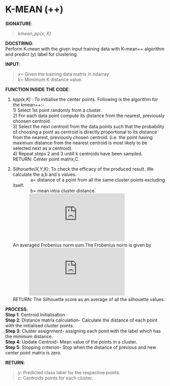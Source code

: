 # K-MEAN (++)

**SIGNATURE**:   
>_kmean_pp(x, K)_

**DOCSTRING**:  
Perform K-mean with the given input training data with K-mean++ algorithm and predict (y) label for clustering.  

**INPUT**:  
>*x*= Given the training data matrix in ndarray  
*k*= Mimimum K distance value.

**FUNCTION INSIDE THE CODE**:  
1) _kpp(x,K)_ : To initialise the center points. Following is the algorithm for the kmean++:-  
        1) Select 1st point randomly from a cluster.  
        2) For each data point compute its distance from the nearest, previously choosen centroid.  
        3) Select the next centroid from the data points such that the probability of choosing a point as centroid is directly proportional to its distance from the nearest, previously chosen centroid. (i.e. the point having maximum distance from the nearest centroid is most likely to be selected next as a centroid).  
        4) Repeat steps 2 and 3 untill k centroids have been sampled.  
RETURN: Center point matrix,C.   

2) _Silhouette(X,Y,K)_: To check the efficacy of the produced result. We calculate the a,b and s values.  
&nbsp;&nbsp;&nbsp;&nbsp;&nbsp;&nbsp;&nbsp;&nbsp;&nbsp;&nbsp;&nbsp;&nbsp;&nbsp;  a= distance of a point from all the same cluster points excluding itself.  
&nbsp;&nbsp;&nbsp;&nbsp;&nbsp;&nbsp;&nbsp;&nbsp;&nbsp;&nbsp;&nbsp;&nbsp;&nbsp;&nbsp;b= mean intra cluster distance.  
&nbsp;&nbsp;&nbsp;&nbsp;&nbsp;&nbsp;&nbsp;&nbsp;&nbsp;&nbsp;&nbsp;&nbsp;&nbsp;![](http://latex.codecogs.com/gif.latex?s%3D%5Cbegin%7Bcases%7D%200%26%20%5Ctext%7B%20if%20%7D%20a%3Db%20%5C%5C%201-%5Cfrac%7Ba%7D%7Bb%7D%26%20%5Ctext%7B%20if%20%7D%20a%3Cb%20%5C%5C%20%5Cfrac%7Bb%7D%7Ba%7D-1%26%20%5Ctext%7B%20if%20%7D%20a%3Eb%20%5Cend%7Bcases%7D)  
An averaged Frobenius norm sum.The Frobenius norm is given by  
&nbsp;&nbsp;&nbsp;&nbsp;&nbsp;&nbsp;&nbsp;&nbsp;&nbsp;&nbsp;&nbsp;&nbsp;&nbsp;![](http://latex.codecogs.com/gif.latex?%7C%7CA%7C%7C_F%20%3D%20%5B%5Csum_%7Bi%2Cj%7D%20abs%28a_%7Bi%2Cj%7D%29%5E2%5D%5E%7B1/2%7D)    
RETURN: The Silhouette score as an average of all the silhouette values.  

**PROCESS**:  
**Step 1**: Centroid Initialisation  
**Step 2**: Distance matrix calculation- Calculate the distance of each point with the initialised cluster points.  
**Step 3**: Cluster assignment- assigning each point with the label which has the minimum distance.  
**Step 4**: Update Centroid- Mean value of the points in a cluster.    
**Step 5**: Stopping criterion- Stop when the distance of previous and new center point matrix is zero.  

**RETURN**:   
>*y*: Predicted class label for the respective points.   
*c*: Centroids points for each cluster.  
